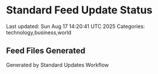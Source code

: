 # Standard Feed Update Status
Last updated: Sun Aug 17 14:20:41 UTC 2025
Categories: technology,business,world

## Feed Files Generated

Generated by Standard Updates Workflow
